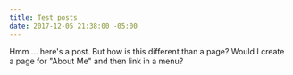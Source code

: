 ```yaml
---
title: Test posts
date: 2017-12-05 21:38:00 -05:00
---
```


Hmm ... here's a post. But how is this different than a page? Would I create a page for "About Me" and then link in a menu?